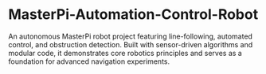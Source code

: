 # MasterPi-Automation-Control-Robot
An autonomous MasterPi robot project featuring line-following, automated control, and obstruction detection. Built with sensor-driven algorithms and modular code, it demonstrates core robotics principles and serves as a foundation for advanced navigation experiments.
